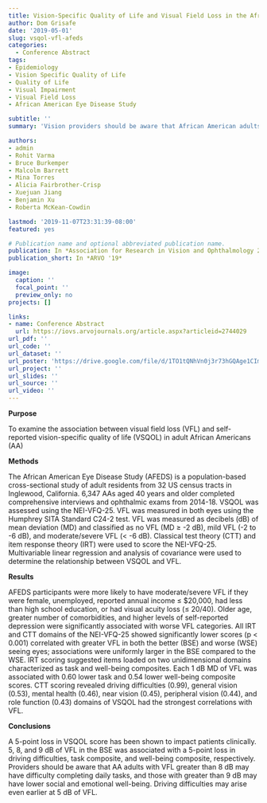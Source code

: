 ```yaml
---
title: Vision-Specific Quality of Life and Visual Field Loss in the African American Eye Disease Study
author: Dom Grisafe
date: '2019-05-01'
slug: vsqol-vfl-afeds
categories:
  - Conference Abstract
tags:
- Epidemiology
- Vision Specific Quality of Life
- Quality of Life
- Visual Impairment
- Visual Field Loss
- African American Eye Disease Study

subtitle: ''
summary: 'Vision providers should be aware that African American adults with visual field loss greater than 8 dB of mean deviation in the better-seeing eye may have difficulty completing daily tasks; those with greater than 9 dB may have lower social and emotional well-being. Driving difficulties may arise even earlier at 5 dB of VFL.'

authors:
- admin
- Rohit Varma
- Bruce Burkemper
- Malcolm Barrett
- Mina Torres
- Alicia Fairbrother-Crisp
- Xuejuan Jiang
- Benjamin Xu
- Roberta McKean-Cowdin

lastmod: '2019-11-07T23:31:39-08:00'
featured: yes

# Publication name and optional abbreviated publication name.
publication: In *Association for Research in Vision and Ophthalmology 2019 Annual Meeting*
publication_short: In *ARVO '19*

image:
  caption: ''
  focal_point: ''
  preview_only: no
projects: []

links:
- name: Conference Abstract
  url: https://iovs.arvojournals.org/article.aspx?articleid=2744029
url_pdf: ''
url_code: ''
url_dataset: ''
url_poster: 'https://drive.google.com/file/d/1TO1tQNhVn0j3r73hGQAge1CIm1klbuN9/view?usp=sharing'
url_project: ''
url_slides: ''
url_source: ''
url_video: ''
---
```


**Purpose**  

To examine the association between visual field loss (VFL) and self-reported vision-specific quality of life (VSQOL) in adult African Americans (AA)

**Methods**  

The African American Eye Disease Study (AFEDS) is a population-based cross-sectional study of adult residents from 32 US census tracts in Inglewood, California. 6,347 AAs aged 40 years and older completed comprehensive interviews and ophthalmic exams from 2014-18. VSQOL was assessed using the NEI-VFQ-25. VFL was measured in both eyes using the Humphrey SITA Standard C24-2 test. VFL was measured as decibels (dB) of mean deviation (MD) and classified as no VFL (MD ≥ -2 dB), mild VFL (-2 to -6 dB), and moderate/severe VFL (< -6 dB). Classical test theory (CTT) and item response theory (IRT) were used to score the NEI-VFQ-25. Multivariable linear regression and analysis of covariance were used to determine the relationship between VSQOL and VFL.

**Results**  

AFEDS participants were more likely to have moderate/severe VFL if they were female, unemployed, reported annual income ≤ $20,000, had less than high school education, or had visual acuity loss (≤ 20/40). Older age, greater number of comorbidities, and higher levels of self-reported depression were significantly associated with worse VFL categories.
All IRT and CTT domains of the NEI-VFQ-25 showed significantly lower scores (p < 0.001) correlated with greater VFL in both the better (BSE) and worse (WSE) seeing eyes; associations were uniformly larger in the BSE compared to the WSE. IRT scoring suggested items loaded on two unidimensional domains characterized as task and well-being composites. Each 1 dB MD of VFL was associated with 0.60 lower task and 0.54 lower well-being composite scores. CTT scoring revealed driving difficulties (0.99), general vision (0.53), mental health (0.46), near vision (0.45), peripheral vision (0.44), and role function (0.43) domains of VSQOL had the strongest correlations with VFL.

**Conclusions**  

A 5-point loss in VSQOL score has been shown to impact patients clinically. 5, 8, and 9 dB of VFL in the BSE was associated with a 5-point loss in driving difficulties, task composite, and well-being composite, respectively. Providers should be aware that AA adults with VFL greater than 8 dB may have difficulty completing daily tasks, and those with greater than 9 dB may have lower social and emotional well-being. Driving difficulties may arise even earlier at 5 dB of VFL.

